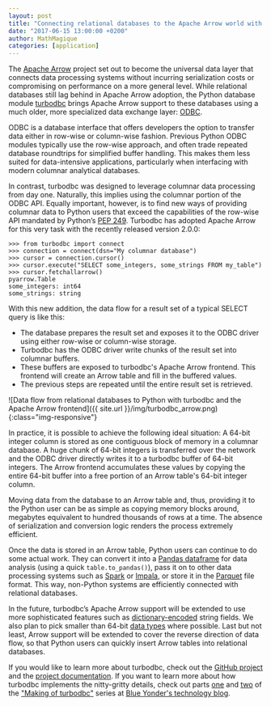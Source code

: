 ```yaml
---
layout: post
title: "Connecting relational databases to the Apache Arrow world with turbodbc"
date: "2017-06-15 13:00:00 +0200"
author: MathMagique
categories: [application]
---
```

<!--
{% comment %}
Licensed to the Apache Software Foundation (ASF) under one or more
contributor license agreements.  See the NOTICE file distributed with
this work for additional information regarding copyright ownership.
The ASF licenses this file to you under the Apache License, Version 2.0
(the "License"); you may not use this file except in compliance with
the License.  You may obtain a copy of the License at

http://www.apache.org/licenses/LICENSE-2.0

Unless required by applicable law or agreed to in writing, software
distributed under the License is distributed on an "AS IS" BASIS,
WITHOUT WARRANTIES OR CONDITIONS OF ANY KIND, either express or implied.
See the License for the specific language governing permissions and
limitations under the License.
{% endcomment %}
-->

The [Apache Arrow][1] project set out to become the universal data layer that
connects data processing systems without incurring serialization costs or
compromising on performance on a more general level. While relational databases
still lag behind in Apache Arrow adoption, the Python database module [turbodbc][2]
brings Apache Arrow support to these databases using a much older, more
specialized data exchange layer: [ODBC][3].

ODBC is a database interface that offers developers the option to transfer data
either in row-wise or column-wise fashion. Previous Python ODBC modules typically
use the row-wise approach, and often trade repeated database roundtrips for simplified
buffer handling. This makes them less suited for data-intensive applications,
particularly when interfacing with modern columnar analytical databases.

In contrast, turbodbc was designed to leverage columnar data processing from day
one. Naturally, this implies using the columnar portion of the ODBC API. Equally
important, however, is to find new ways of providing columnar data to Python users
that exceed the capabilities of the row-wise API mandated by Python’s [PEP 249][4].
Turbodbc has adopted Apache Arrow for this very task with the recently released
version 2.0.0:

```
>>> from turbodbc import connect
>>> connection = connect(dsn="My columnar database")
>>> cursor = connection.cursor()
>>> cursor.execute("SELECT some_integers, some_strings FROM my_table")
>>> cursor.fetchallarrow()
pyarrow.Table
some_integers: int64
some_strings: string
```

With this new addition, the data flow for a result set of a typical SELECT query
is like this:
*   The database prepares the result set and exposes it to the ODBC driver using
    either row-wise or column-wise storage.
*   Turbodbc has the ODBC driver write chunks of the result set into columnar buffers.
*   These buffers are exposed to turbodbc's Apache Arrow frontend. This frontend
    will create an Arrow table and fill in the buffered values.
*   The previous steps are repeated until the entire result set is retrieved.

![Data flow from relational databases to Python with turbodbc and the Apache Arrow frontend]({{ site.url }}/img/turbodbc_arrow.png){:class="img-responsive"}

In practice, it is possible to achieve the following ideal situation: A 64-bit integer
column is stored as one contiguous block of memory in a columnar database. A huge chunk
of 64-bit integers is transferred over the network and the ODBC driver directly writes
it to a turbodbc buffer of 64-bit integers. The Arrow frontend accumulates these values
by copying the entire 64-bit buffer into a free portion of an Arrow table's 64-bit
integer column.

Moving data from the database to an Arrow table and, thus, providing it to the Python
user can be as simple as copying memory blocks around, megabytes equivalent to hundred
thousands of rows at a time. The absence of serialization and conversion logic renders
the process extremely efficient.

Once the data is stored in an Arrow table, Python users can continue to do some actual
work. They can convert it into a [Pandas dataframe][5] for data analysis
(using a quick `table.to_pandas()`), pass it on to
other data processing systems such as [Spark][6] or [Impala][7], or store it in the
[Parquet][8] file format. This way, non-Python systems are efficiently connected with
relational databases.

In the future, turbodbc’s Apache Arrow support will be extended to use more sophisticated
features such as [dictionary-encoded][9] string fields. We also plan to pick smaller than
64-bit [data types][10] where possible. Last but not least, Arrow support will be extended
to cover the reverse direction of data flow, so that Python users can quickly insert
Arrow tables into relational databases.

If you would like to learn more about turbodbc, check out the [GitHub project][2] and the
[project documentation][11]. If you want to learn more about how turbodbc implements the
nitty-gritty details, check out parts [one][12] and [two][13] of the
["Making of turbodbc"][12] series at [Blue Yonder's technology blog][14].


[1]: https://arrow.apache.org/
[2]: https://github.com/blue-yonder/turbodbc
[3]: https://en.wikipedia.org/wiki/Open_Database_Connectivity
[4]: https://www.python.org/dev/peps/pep-0249/
[5]: https://arrow.apache.org/docs/python/pandas.html
[6]: http://spark.apache.org/
[7]: http://impala.apache.org/
[8]: http://parquet.apache.org/
[9]: https://arrow.apache.org/docs/memory_layout.html#dictionary-encoding
[10]: https://arrow.apache.org/docs/metadata.html#integers
[11]: http://turbodbc.readthedocs.io/
[12]: https://tech.blue-yonder.com/making-of-turbodbc-part-1-wrestling-with-the-side-effects-of-a-c-api/
[13]: https://tech.blue-yonder.com/making-of-turbodbc-part-2-c-to-python/
[14]: https://tech.blue-yonder.com/

